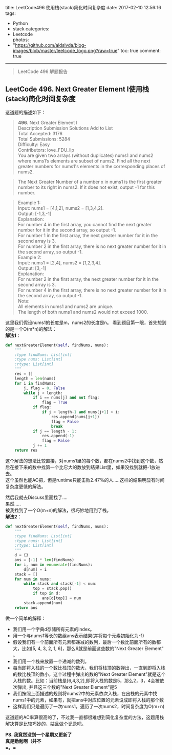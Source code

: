 title: LeetCode496 使用栈(stack)简化时间复杂度
date: 2017-02-10 12:56:16
tags:
- Python
- stack
categories:
- Leetcode	
photos:	 
- "https://github.com/aldslvda/blog-images/blob/master/leetcode_logo.png?raw=true"
toc: true
comment: true
---

> LeetCode 496 解题报告

<!-- more -->

## LeetCode 496. Next Greater Element I使用栈(stack)简化时间复杂度

这道题的描述如下：

> **496**. Next Greater Element I  
Description  Submission  Solutions  Add to List  
Total Accepted: 3176  
Total Submissions: 5284  
Difficulty: Easy  
Contributors: love\_FDU\_llp  
You are given two arrays (without duplicates) nums1  and nums2 where nums1’s elements are subset of nums2. Find all the next greater numbers for nums1's elements in the corresponding places of nums2.  

>The Next Greater Number of a number x in nums1 is the first greater number to its right in nums2. If it does not exist, output -1 for this number.

>Example 1:  
Input: nums1 = [4,1,2], nums2 = [1,3,4,2].  
Output: [-1,3,-1]  
Explanation:  
    For number 4 in the first array, you cannot find the next greater number for it in the second array, so output -1.  
    For number 1 in the first array, the next greater number for it in the second array is 3.  
    For number 2 in the first array, there is no next greater number for it in the second array, so output -1.  
Example 2:  
Input: nums1 = [2,4], nums2 = [1,2,3,4].  
Output: [3,-1]  
Explanation:  
    For number 2 in the first array, the next greater number for it in the second array is 3.  
    For number 4 in the first array, there is no next greater number for it in the second array, so output -1.  
Note:  
All elements in nums1 and nums2 are unique.  
The length of both nums1 and nums2 would not exceed 1000.  

这里我们假设nums1的长度是m，nums2的长度是n。
看到题目第一眼，首先想到的是一个O(m*n)的解法：  
**解法1**：   
```python
def nextGreaterElement(self, findNums, nums):
    """
    :type findNums: List[int]
    :type nums: List[int]
    :rtype: List[int]
    """
    res = []
    length = len(nums)
    for i in findNums:
        j, flag = 0, False
        while j < length:
            if i == nums[j] and not flag:
                flag = True
            if flag:
                if j < length-1 and nums[j+1] > i:
                    res.append(nums[j+1])
                    flag = False
                    break
            if j == length - 1:
                res.append(-1)
                flag = False
            j += 1
    return res
```
这个解法的想法比较直接，对nums1里的每个数，都在nums2中找到这个数，然后在接下来的数中找第一个比它大的数放到结果List里，如果没找到就把-1放进去。   
这个虽然也能AC把，但是runtime只能击败2.47%的人.....这样的结果明显有时间复杂度更低的解法。

然后我就去Discuss里面找了....  
果然.....   
被我找到了一个O(m+n)的解法，很巧妙地用到了栈。  
**解法2**：  

```python
def nextGreaterElement(self, findNums, nums):
    """
    :type findNums: List[int]
    :type nums: List[int]
    :rtype: List[int]
    """
    d = {}
    ans = [-1] * len(findNums)
    for i, num in enumerate(findNums):
        d[num] = i
    stack = []
    for num in nums:
        while stack and stack[-1] < num:
            top = stack.pop()
            if top in d:
                ans[d[top]] = num
        stack.append(num)
    return ans
```
做一个简单的解释：

- 我们用一个字典d存储所有元素的index。
- 用一个与nums1等长的数组ans表示结果(并将每个元素初始化为-1)
- 假设我们有一个前面所有元素都递减的数列，最后一个数比前面所有的数都大，比如[5, 4, 3, 2, 1, 6]，那么6就是前面这些数的"Next Greater Element" 。
- 我们用一个栈来放置一个递减的数列。
- 每当即将入栈的一个数比栈顶的数大，我们将栈顶的数弹出，一直到即将入栈的数比栈顶的数小，这个过程中弹出的数的"Next Greater Element"就是这个入栈的数。比如：当前栈是[6,4,3,2],即将入栈的数是5，那么2，3，4会被依次弹出, 并且这三个数的"Next Greater Element"是5
- 我们按照上面描述的规则将nums2中的元素依次入栈，在出栈的元素中找nums1中的元素，如果有，就把ans中对应位置的元素设成即将入栈的那个数
- 这样我们只是遍历了一次nums1，遍历了一次nums2，时间复杂度为O(m+n)

这道题的AC率算很高的了，不过我一直都很难想到简化复杂度的方法，这题用栈解决算是比较巧妙的，姑且做个记录吧。


**PS. 我竟然没到一个星期又更新了**  
**真是勤勉啊（并不**   
**=。=**
